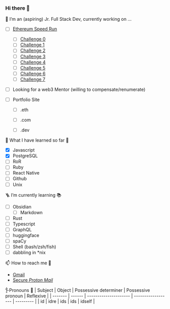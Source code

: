 ### Hi there 👋


<!-- **ar4s-eth/ar4s-eth** is a ✨ _special_ ✨ repository because its `README.md` (this file) appears on your GitHub profile.

Here are some ideas to get you started:-->

🔭 I’m an (aspiring) Jr. Full Stack Dev, currently working on ... 
  - [ ] [Ethereum Speed Run](https://speedrunethereum.com/)
    - [ ] [Challenge 0](https://speedrunethereum.com/challenge/simple-nft-example)
    - [ ] [Challenge 1](https://speedrunethereum.com/challenge/decentralized-stakin)
    - [ ] [Challenge 2](https://speedrunethereum.com/challenge/token-vendor)
    - [ ] [Challenge 3]()
    - [ ] [Challenge 4]()
    - [ ] [Challenge 5]()
    - [ ] [Challenge 6]()
    - [ ] [Challenge 7]()
  - [ ] Looking for a web3 Mentor (willing to compensate/renumerate)

   
  - [ ] Portfolio Site
    - [ ] .eth
    - [ ] .com
    - [ ] .dev
  
      
🍱 What I have learned so far 🫠
  - [x] Javascript
  - [x] PostgreSQL
  - [ ] RoR
  - [ ] Ruby
  - [ ] React Native
  - [ ] Github
  - [ ] Unix

<!--START_SECTION:learn-->
<!--END_SECTION:learn-->

🪜 I’m currently learning 📚 
  - [ ] Obsidian 
     - [ ] Markdown
  - [ ] Rust
  - [ ] Typescript 
  - [ ] GraphQL
  - [ ] huggingface 
  - [ ] spaCy
  - [ ] Shell (bash/zsh/fish)
  - [ ] dabbling in *nix

📫 How to reach me 📨
  - [Gmail](mailto:gh@ar4s.com)
  - [Secure *Proton Mail*](mailto:gh@secure.ar4s.com)
  
Ƭ̵̬̊ Pronouns 🌈
| Subject | Object | Possessive determiner | Possessive pronoun | Reflexive |
| ------- | ------ | --------------------- | ------------------ | --------- |
| id      | idre   | ids                   | ids                | idself     |
 
